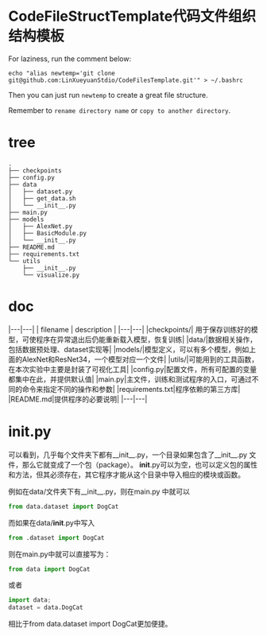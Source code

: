 # CodeFileStructTemplate代码文件组织结构模板

For laziness, run the comment below:
```shell
echo "alias newtemp='git clone git@github.com:LinXueyuanStdio/CodeFilesTemplate.git'" > ~/.bashrc
```

Then you can just run `newtemp` to create a great file structure.

Remember to `rename directory name` or `copy to another directory`.

# tree
```shell
.
├── checkpoints
├── config.py
├── data
│   ├── dataset.py
│   ├── get_data.sh
│   └── __init__.py
├── main.py
├── models
│   ├── AlexNet.py
│   ├── BasicModule.py
│   └── __init__.py
├── README.md
├── requirements.txt
└── utils
    ├── __init__.py
    └── visualize.py
```
# doc
|---|---|
| filename | description |
|---|---|
|checkpoints/| 用于保存训练好的模型，可使程序在异常退出后仍能重新载入模型，恢复训练|
|data/|数据相关操作，包括数据预处理、dataset实现等|
|models/|模型定义，可以有多个模型，例如上面的AlexNet和ResNet34，一个模型对应一个文件|
|utils/|可能用到的工具函数，在本次实验中主要是封装了可视化工具|
|config.py|配置文件，所有可配置的变量都集中在此，并提供默认值|
|main.py|主文件，训练和测试程序的入口，可通过不同的命令来指定不同的操作和参数|
|requirements.txt|程序依赖的第三方库|
|README.md|提供程序的必要说明|
|---|---|

# __init__.py

可以看到，几乎每个文件夹下都有__init__.py，一个目录如果包含了__init__.py 文件，那么它就变成了一个包（package）。
__init__.py可以为空，也可以定义包的属性和方法，但其必须存在，其它程序才能从这个目录中导入相应的模块或函数。

例如在data/文件夹下有__init__.py，则在main.py 中就可以
```python
from data.dataset import DogCat
```
而如果在data/__init__.py中写入
```python
from .dataset import DogCat
```
则在main.py中就可以直接写为：
```python
from data import DogCat
```
或者
```python
import data;
dataset = data.DogCat
```
相比于from data.dataset import DogCat更加便捷。


